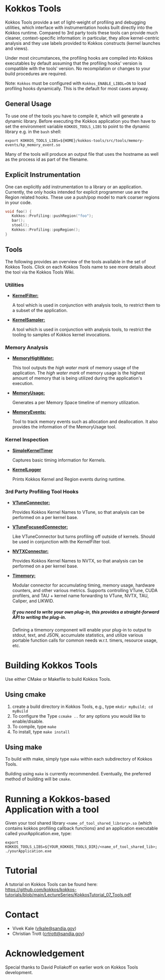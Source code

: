 # Kokkos Tools

Kokkos Tools provide a set of light-weight of profiling and debugging utilities, which interface with instrumentation hooks built directly into the Kokkos runtime. Compared to 3rd party tools these tools can provide much cleaner, context-specific information: in particular, they allow kernel-centric analysis and they use labels provided to Kokkos constructs (kernel launches and views).

Under most circumstances, the profiling hooks are compiled into Kokkos executables by default assuming that the profiling hooks' version is compatible with the tools' version. No recompilation or changes to your build procedures are required.

Note: `Kokkos` must be configured with `Kokkos_ENABLE_LIBDL=ON` to load profiling hooks dynamically. This is the default for most cases anyway.

## General Usage

To use one of the tools you have to compile it, which will generate a dynamic library. Before executing the Kokkos application you then have to set the environment variable `KOKKOS_TOOLS_LIBS` to point to the dynamic library e.g. in the `bash` shell:
```
export KOKKOS_TOOLS_LIBS=${HOME}/kokkos-tools/src/tools/memory-events/kp_memory_event.so
```

Many of the tools will produce an output file that uses the hostname as well as the process id as part of the filename. 

## Explicit Instrumentation

One can explicitly add instrumentation to a library or an application. Currently, the only hooks intended for explicit programmer use are the Region related hooks. These use a push/pop model to mark coarser regions in your code.

```c++
void foo() {
   Kokkos::Profiling::pushRegion("foo");
   bar();
   stool();
   Kokkos::Profiling::popRegion();
}
```

## Tools

The following provides an overview of the tools available in the set of Kokkos Tools. Click on each Kokkos Tools name to see more details about the tool via the Kokkos Tools Wiki. 

### Utilities
+ [**KernelFilter:**](https://github.com/kokkos/kokkos-tools/wiki/KernelFilter) 

    A tool which is used in conjunction with analysis tools, to restrict them to a subset of the application.

+ [**KernelSampler:**](https://github.com/kokkos/kokkos-tools/wiki/KernelSampler)

   A tool which is used in conjunction with analysis tools, to restrict the tooling to samples of Kokkos kernel invocations.

### Memory Analysis
+ [**MemoryHighWater:**](https://github.com/kokkos/kokkos-tools/wiki/MemoryHighWater)

    This tool outputs the _high water mark_ of memory usage of the application. The _high water mark_ of memory usage is the highest amount of memory that is being utilized during the application's execution. 

+ [**MemoryUsage:**](https://github.com/kokkos/kokkos-tools/wiki/MemoryUsage)

    Generates a per Memory Space timeline of memory utilization. 

+ [**MemoryEvents:**](https://github.com/kokkos/kokkos-tools/wiki/MemoryEvents)

    Tool to track memory events such as allocation and deallocation. It also provides the information of the MemoryUsage tool.

### Kernel Inspection
+ [**SimpleKernelTimer**](https://github.com/kokkos/kokkos-tools/wiki/SimpleKernelTimer)

    Captures basic timing information for Kernels.

+ [**KernelLogger**](https://github.com/kokkos/kokkos-tools/wiki/KernelLogger)

    Prints Kokkos Kernel and Region events during runtime.

### 3rd Party Profiling Tool Hooks
+ [**VTuneConnector:**](https://github.com/kokkos/kokkos-tools/wiki/VTuneConnector)
    
    Provides Kokkos Kernel Names to VTune, so that analysis can be performed on a per kernel base.

+ [**VTuneFocusedConnector:**](https://github.com/kokkos/kokkos-tools/wiki/VTuneFocusedConnector)
    
    Like VTuneConnector but turns profiling off outside of kernels. Should be used in conjunction with the KernelFilter tool. 

+ [**NVTXConnector:**](https://github.com/kokkos/kokkos-tools/wiki/NVTXConnector)

    Provides Kokkos Kernel Names to NVTX, so that analysis can be performed on a per kernel base.

+ [**Timemory:**](https://github.com/kokkos/kokkos-tools/wiki/Timemory)

    Modular connector for accumulating timing, memory usage, hardware counters, and other various metrics.
    Supports controlling VTune, CUDA profilers, and TAU + kernel name forwarding to VTune, NVTX, TAU,
    Caliper, and LIKWID.

    ##### If you need to write your own plug-in, this provides a straight-forward API to writing the plug-in.

    Defining a timemory component will enable your plug-in to output to stdout, text, and JSON, 
    accumulate statistics, and utilize various portable function calls for common needs w.r.t. timers,
    resource usage, etc. 

# Building Kokkos Tools

Use either CMake or Makefile to build Kokkos Tools. 

## Using cmake

1. create a build directory in Kokkos Tools, e.g., type `mkdir myBuild; cd myBuild` 
2. To configure the Type `ccmake ..`  for any options you would like to enable/disable. 
3. To compile, type `make`
4. To install, type `make install`

## Using make

To build with make, simply type `make` within each subdirectory of Kokkos Tools. 


Building using `make` is currently recommended. Eventually, the preferred method of building will be `cmake`.  

# Running a Kokkos-based Application with a tool

Given your tool shared library `<name_of_tool_shared_library>.so` (which contains kokkos profiling callback functions) and an application executable called yourApplication.exe, type: 

`export KOKKOS_TOOLS_LIBS=${YOUR_KOKKOS_TOOLS_DIR}/<name_of_tool_shared_lib>; ./yourApplication.exe`  

# Tutorial

A tutorial on Kokkos Tools can be found here: https://github.com/kokkos/kokkos-tutorials/blob/main/LectureSeries/KokkosTutorial_07_Tools.pdf

# Contact 

* Vivek Kale (vlkale@sandia.gov)
* Christian Trott (crtrott@sandia.gov)

# Acknowledgement

Special thanks to David Poliakoff on earlier work on Kokkos Tools development.
